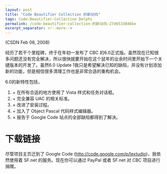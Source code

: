 ```yaml
---
layout: post
title: "Code Beautifier Collection 的新动向"
tags: Code-Beautifier-Collection Delphi
permalink: /code-beautifier-collection-的新动向-27d6533846be
excerpt_separator: <!--more-->
---
```

(CSDN Feb 08, 2008)

经历了若干个里程碑，终于在年初一发布了 CBC 的6.0正式版。虽然现在已知很多问题还没有完全解决，所以很快就要开始在这个鼠年的业余时间里开始下一个关键版本的开发了。虽然6.0 Update 1我只是希望解决已知的缺陷，并没有计划添加新的功能，但是相信很多清理工作也是非常合适的重构机会。
<!--more-->

6.0的新特性包括，

1. \+ 在所有合适的地方使用了 Vista 样式和任务对话框。
1. \+ 完全兼容 UAC 的相关标准。
1. × 改进了安装过程。
1. \+ 加入了 Object Pascal 代码样式编辑器。
1. × 报告于 Google Code 站点的全部缺陷都得到了解决。

# 下载链接

尽管项目主页迁到了 Google Code (http://code.google.com/p/lextudio)，我依然使用着 SF.net 的服务。现在你可以通过 PayPal 或者 SF.net 对 CBC 项目进行捐赠。
